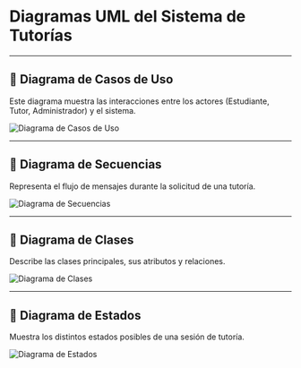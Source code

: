 # Diagramas UML del Sistema de Tutorías

---

## 🎯 Diagrama de Casos de Uso

Este diagrama muestra las interacciones entre los actores (Estudiante, Tutor, Administrador) y el sistema.

![Diagrama de Casos de Uso](/img/diagrama-casos-uso.png)

---

## 🔁 Diagrama de Secuencias

Representa el flujo de mensajes durante la solicitud de una tutoría.

![Diagrama de Secuencias](/img/diagrama-secuencias.png)

---

## 🧩 Diagrama de Clases

Describe las clases principales, sus atributos y relaciones.

![Diagrama de Clases](/img/diagrama-clases.png)

---

## 🔄 Diagrama de Estados

Muestra los distintos estados posibles de una sesión de tutoría.

![Diagrama de Estados](/img/diagrama-estados.png)
